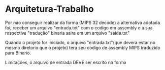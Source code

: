 # Arquitetura-Trabalho

Por nao conseguir realizar da forma (MIPS 32 decode) a alternativa adotada foi, receber um arquivo "entrada.txt" com o codigo em assembly e 
a sua respectiva "tradução" binaria saira em um arquivo "saida.txt"


Quando o projeto for iniciado, o arquivo "entrada.txt"(que devera estar no mesmo diretorio que o projeto) tera seu codigo de assembly MIPS traduzido para Binario.

Limitações, o arquivo de entrada DEVE ser escrito na forma

